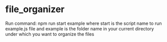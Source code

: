 # file_organizer
Run command:
npm run start example
where start is the script name to run example.js file 
and example is the folder name in your current directory under which you want to organize the files
